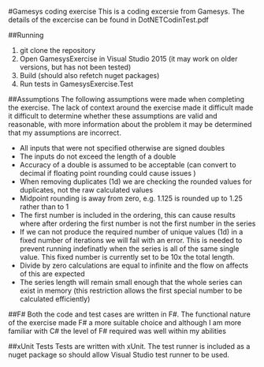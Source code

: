 #Gamesys coding exercise
This is a coding excersie from Gamesys. The details of the excercise can be found in DotNETCodinTest.pdf

##Running

1. git clone the repository
2. Open GamesysExercise in Visual Studio 2015 (it may work on older versions, but has not been tested)
3. Build (should also refetch nuget packages)
4. Run tests in GamesysExercise.Test

##Assumptions
The following assumptions were made when completing the exercise. The lack of context around the exercise made it difficult made it difficult to determine whether these assumptions are valid and reasonable, with more information about the problem it may be determined that my assumptions are incorrect.

* All inputs that were not specified otherwise are signed doubles
* The inputs do not exceed the length of a double
* Accuracy of a double is assumed to be acceptable (can convert to decimal if floating point rounding could cause issues )
* When removing duplicates (1d) we are checking the rounded values for duplicates, not the raw calculated values
* Midpoint rounding is away from zero, e.g. 1.125 is rounded up to 1.25 rather than to 1
* The first number is included in the ordering, this can cause results where after ordering the first number is not the first number in the series
* If we can not produce the required number of unique values (1d) in a fixed number of iterations we will fail with an error. This is needed to prevent running indefinatly when the series is all of the same single value. This fixed number is currently set to be 10x the total length.
* Divide by zero calculations are equal to infinite and the flow on affects of this are expected
* The series length will remain small enough that the whole series can exist in memory (this restriction allows the first special number to be calculated efficiently)

##F#
Both the code and test cases are written in F#. The functional nature of the exercise made F# a more suitable choice and although I am more familiar with C# the level of F# required was well within my abilities

##xUnit Tests
Tests are written with xUnit. The test runner is included as a nuget package so should allow Visual Studio test runner to be used. 
 
